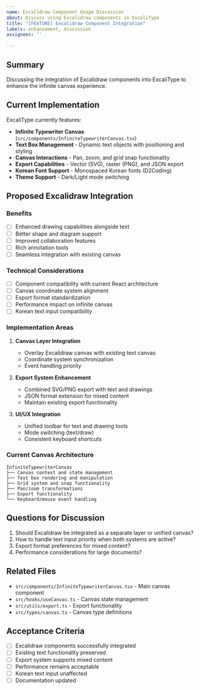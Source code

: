 ```yaml
---
name: Excalidraw Component Usage Discussion
about: Discuss using Excalidraw components in ExcaliType
title: "[FEATURE] Excalidraw Component Integration"
labels: enhancement, discussion
assignees: ''

---
```


## Summary
Discussing the integration of Excalidraw components into ExcaliType to enhance the infinite canvas experience.

## Current Implementation
ExcaliType currently features:
- **Infinite Typewriter Canvas** (`src/components/InfiniteTypewriterCanvas.tsx`)
- **Text Box Management** - Dynamic text objects with positioning and styling
- **Canvas Interactions** - Pan, zoom, and grid snap functionality
- **Export Capabilities** - Vector (SVG), raster (PNG), and JSON export
- **Korean Font Support** - Monospaced Korean fonts (D2Coding)
- **Theme Support** - Dark/Light mode switching

## Proposed Excalidraw Integration

### Benefits
- [ ] Enhanced drawing capabilities alongside text
- [ ] Better shape and diagram support
- [ ] Improved collaboration features
- [ ] Rich annotation tools
- [ ] Seamless integration with existing canvas

### Technical Considerations
- [ ] Component compatibility with current React architecture
- [ ] Canvas coordinate system alignment
- [ ] Export format standardization
- [ ] Performance impact on infinite canvas
- [ ] Korean text input compatibility

### Implementation Areas
1. **Canvas Layer Integration**
   - Overlay Excalidraw canvas with existing text canvas
   - Coordinate system synchronization
   - Event handling priority

2. **Export System Enhancement**
   - Combined SVG/PNG export with text and drawings
   - JSON format extension for mixed content
   - Maintain existing export functionality

3. **UI/UX Integration**
   - Unified toolbar for text and drawing tools
   - Mode switching (text/draw)
   - Consistent keyboard shortcuts

### Current Canvas Architecture
```
InfiniteTypewriterCanvas
├── Canvas context and state management
├── Text box rendering and manipulation
├── Grid system and snap functionality
├── Pan/zoom transformations
├── Export functionality
└── Keyboard/mouse event handling
```

## Questions for Discussion
1. Should Excalidraw be integrated as a separate layer or unified canvas?
2. How to handle text input priority when both systems are active?
3. Export format preferences for mixed content?
4. Performance considerations for large documents?

## Related Files
- `src/components/InfiniteTypewriterCanvas.tsx` - Main canvas component
- `src/hooks/useCanvas.ts` - Canvas state management
- `src/utils/export.ts` - Export functionality
- `src/types/canvas.ts` - Canvas type definitions

## Acceptance Criteria
- [ ] Excalidraw components successfully integrated
- [ ] Existing text functionality preserved
- [ ] Export system supports mixed content
- [ ] Performance remains acceptable
- [ ] Korean text input unaffected
- [ ] Documentation updated